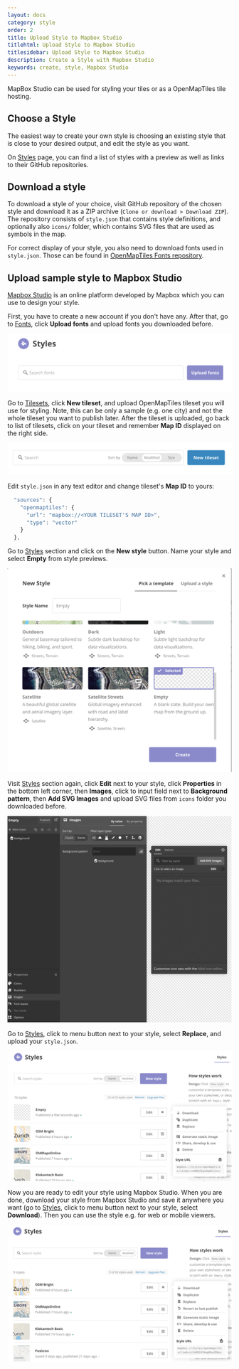 ```yaml
---
layout: docs
category: style
order: 2
title: Upload Style to Mapbox Studio
titlehtml: Upload Style to Mapbox Studio
titlesidebar: Upload Style to Mapbox Studio
description: Create a Style with Mapbox Studio
keywords: create, style, Mapbox Studio
---
```


MapBox Studio can be used for styling your tiles or as a OpenMapTiles tile hosting.

## Choose a Style

The easiest way to create your own style is choosing an existing style that is close to your desired output, and edit the style as you want.

On [Styles](http://openmaptiles.org/styles) page, you can find a list of styles with a preview as well as links to their GitHub repositories.

## Download a style

To download a style of your choice, visit GitHub repository of the chosen style and download it as a ZIP archive (`Clone or download > Download ZIP`). The repository consists of `style.json` that contains style definitions, and optionally also `icons/` folder, which contains SVG files that are used as symbols in the map.

For correct display of your style, you also need to download fonts used in `style.json`. Those can be found in [OpenMapTiles Fonts repository](https://github.com/openmaptiles/fonts).

## Upload sample style to Mapbox Studio
[Mapbox Studio](https://www.mapbox.com/studio/) is an online platform developed by Mapbox which you can use to design your style.

First, you have to create a new account if you don't have any. After that, go to [Fonts](https://www.mapbox.com/studio/styles/fonts/), click __Upload fonts__ and upload fonts you downloaded before.

![](/media/mapbox_studio_upload_fonts.png)

Go to [Tilesets](https://www.mapbox.com/studio/tilesets/), click __New tileset__, and upload OpenMapTiles tileset you will use for styling. Note, this can be only a sample (e.g. one city) and not the whole tileset you want to publish later. After the tileset is uploaded, go back to list of tilesets, click on your tileset and remember __Map ID__ displayed on the right side.

![](/media/mapbox_studio_upload_tileset.png)

Edit `style.json` in any text editor and change tileset's __Map ID__ to yours:

```javascript
  "sources": {
    "openmaptiles": {
      "url": "mapbox://<YOUR TILESET'S MAP ID>",
      "type": "vector"
    }
  },
```

Go to [Styles](https://www.mapbox.com/studio/styles/) section and click on the __New style__ button. Name your style and select __Empty__ from style previews.

![](/media/mapbox_studio_empty_style.png)

Visit [Styles](https://www.mapbox.com/studio/styles/) section again, click __Edit__ next to your style, click __Properties__ in the bottom left corner, then __Images__, click to input field next to __Background pattern__, then __Add SVG Images__ and upload SVG files from `icons` folder you downloaded before.

![](/media/mapbox_studio_svgs.png)

Go to [Styles](https://www.mapbox.com/studio/styles/), click to menu button next to your style, select __Replace__, and upload your `style.json`.

![](/media/mapbox_studio_replace_style.png)

Now you are ready to edit your style using Mapbox Studio. When you are done, download your style from Mapbox Studio and save it anywhere you want (go to [Styles](https://www.mapbox.com/studio/styles/), click to menu button next to your style, select __Download__). Then you can use the style e.g. for web or mobile viewers.

![](/media/mapbox_studio_download_style.png)
